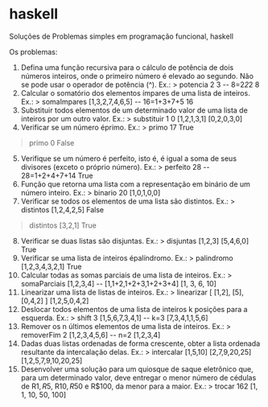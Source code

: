 # haskell
Soluções de Problemas simples em programação funcional, haskell

Os problemas:
1) Defina	 uma	 função	 recursiva	 para	 o	 cálculo	 de	 potência	 de dois	
números	inteiros,	onde	o	primeiro	número	é	elevado	ao	segundo.	Não	
se	pode	usar	o	operador	de	potência	(^).
  Ex.: > potencia 2 3 -- 8=2*2*2
  8
2) Calcular	o	somatório dos	elementos	ímpares de	uma	lista	de	inteiros.
  Ex.: > somaImpares [1,3,2,7,4,6,5] -- 16=1+3+7+5
  16
3) Substituir	 todos	 elementos	 de	 um	 determinado	 valor de	 uma	lista	 de	
inteiros	por	um	outro	valor.
  Ex.: > substituir 1 0 [1,2,1,3,1]
  [0,2,0,3,0]
4) Verificar	se	um	número	éprimo.
   Ex.: > primo 17
   True
  > primo 0
   False
5) Verifique	 se	 um	 número é perfeito,	 isto	 é,	 é	 igual	 a	 soma	 de	 seus	
divisores	(exceto	o	próprio número).
   Ex.: > perfeito 28 -- 28=1+2+4+7+14
   True
6) Função	que	 retorna	uma	lista	com	a	 representação	em	binário	de	um	
número	inteiro.
 Ex.: > binario 20
 [1,0,1,0,0]
7) Verificar	se	todos	os	elementos	de	uma	lista	são	distintos.
 Ex.: > distintos [1,2,4,2,5]
 False
 > distintos [3,2,1]
 True
8) Verificar	se	duas	listas	são	disjuntas.
 Ex.: > disjuntas [1,2,3] [5,4,6,0]
 True
9) Verificar	se	uma	lista	de	inteiros	épalíndromo.
 Ex.: > palindromo [1,2,3,4,3,2,1]
 True
10) Calcular	todas	as	somas	parciais	de	uma	lista	de	inteiros.
 Ex.: > somaParciais [1,2,3,4] -- [1,1+2,1+2+3,1+2+3+4]
 [1, 3, 6, 10]
11) Linearizar	uma	lista	de	listas	de	inteiros.
 Ex.: > linearizar [ [1,2], [5], [0,4,2] ]
 [1,2,5,0,4,2]
12) Deslocar todos	 elementos	 de	 uma	 lista	 de	 inteiros	 k	 posições	 para	 a
esquerda.
						Ex.: > shift 3 [1,5,6,7,3,4,1] -- k=3
 [7,3,4,1,1,5,6]
13) Remover	os	n	últimos	elementos	de	uma	lista	de	inteiros.
 Ex.: > removerFim 2 [1,2,3,4,5,6] -- n=2
 [1,2,3,4]
14) Dadas	duas	listas	ordenadas	de	forma	crescente,	obter	a	lista	ordenada	
resultante	da	intercalação	delas.
 Ex.: > intercalar [1,5,10] [2,7,9,20,25]
 [1,2,5,7,9,10,20,25]
15) Desenvolver	uma	solução	para	um	quiosque	de	saque	eletrônico	que,	
para	um	determinado	valor,	deve	entregar	o	menor	número	de	cédulas	
de	R$1,	R$5,	R$10,	R$50	e	R$100,	da	menor	para	a	maior.
 Ex.: > trocar 162
 [1, 1, 10, 50, 100]
 
